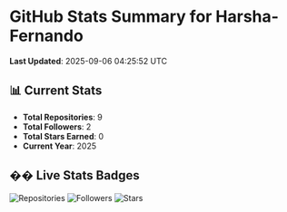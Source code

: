 # GitHub Stats Summary for Harsha-Fernando

**Last Updated**: 2025-09-06 04:25:52 UTC

## 📊 Current Stats
- **Total Repositories**: 9
- **Total Followers**: 2
- **Total Stars Earned**: 0
- **Current Year**: 2025

## �� Live Stats Badges
![Repositories](https://img.shields.io/badge/Repositories-9-FF6BD6?style=for-the-badge&logo=github&logoColor=white)
![Followers](https://img.shields.io/badge/Followers-2-8B5CF6?style=for-the-badge&logo=github&logoColor=white)
![Stars](https://img.shields.io/badge/Stars-0-F59E0B?style=for-the-badge&logo=github&logoColor=white)

